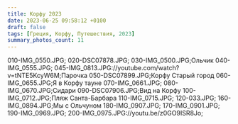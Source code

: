 ```yaml
---
title: Корфу 2023
date: 2023-06-25 09:58:12 +0100
draft: false
tags: [Греция, Корфу, Путешествия, 2023]
summary_photos_count: 11
---
```

010-IMG_0550.JPG;
020-DSC07878.JPG;
030-IMG_0500.JPG;Ольчик
040-IMG_0555.JPG;
045-IMG_0813.JPG://youtube.com/watch?v=tNTE5KcyW6M;Парочка
050-DSC07899.JPG;Корфу Старый город
060-IMG_0655.JPG;Я в Корфу тауне
070-IMG_0661.JPG;
080-IMG_0670.JPG;Сидари
090-DSC07906.JPG;Вид на Корфу
100-IMG_0712.JPG;Пляж Санта-Барбара
110-IMG_0715.JPG;
120-033.JPG;
160-IMG_0894.JPG;Мы с Ольчуном
180-IMG_0907.JPG;
170-IMG_0901.JPG;
190-IMG_0969.JPG;
200-IMG_0975.JPG://youtu.be/z0GO9ISR8Jo;
